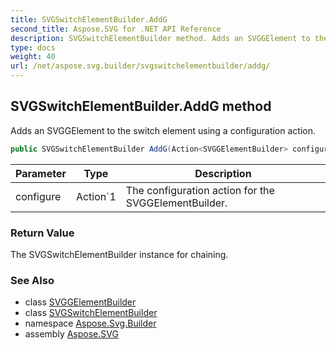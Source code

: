 ```yaml
---
title: SVGSwitchElementBuilder.AddG
second_title: Aspose.SVG for .NET API Reference
description: SVGSwitchElementBuilder method. Adds an SVGGElement to the switch element using a configuration action
type: docs
weight: 40
url: /net/aspose.svg.builder/svgswitchelementbuilder/addg/
---
```

## SVGSwitchElementBuilder.AddG method

Adds an SVGGElement to the switch element using a configuration action.

```csharp
public SVGSwitchElementBuilder AddG(Action<SVGGElementBuilder> configure)
```

| Parameter | Type | Description |
| --- | --- | --- |
| configure | Action`1 | The configuration action for the SVGGElementBuilder. |

### Return Value

The SVGSwitchElementBuilder instance for chaining.

### See Also

* class [SVGGElementBuilder](../../svggelementbuilder/)
* class [SVGSwitchElementBuilder](../)
* namespace [Aspose.Svg.Builder](../../../aspose.svg.builder/)
* assembly [Aspose.SVG](../../../)
